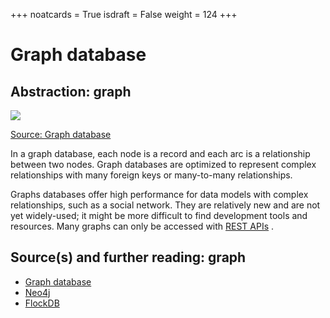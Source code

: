 +++
noatcards = True
isdraft = False
weight = 124
+++

# Graph database

## Abstraction: graph


![](https://camo.githubusercontent.com/bf6508b65e98a7210d9861515833afa0d9434436/687474703a2f2f692e696d6775722e636f6d2f664e636c3635672e706e67) 

[Source: Graph database](https://en.wikipedia.org/wiki/File:GraphDatabase_PropertyGraph.png)


In a graph database, each node is a record and each arc is a relationship between two nodes. Graph databases are optimized to represent complex relationships with many foreign keys or many-to-many relationships.

Graphs databases offer high performance for data models with complex relationships, such as a social network. They are relatively new and are not yet widely-used; it might be more difficult to find development tools and resources. Many graphs can only be accessed with [REST APIs](https://github.com/donnemartin/system-design-primer#representational-state-transfer-rest) .

## Source(s) and further reading: graph

- [Graph database](https://en.wikipedia.org/wiki/Graph_database) 
- [Neo4j](https://neo4j.com/) 
- [FlockDB](https://blog.twitter.com/2010/introducing-flockdb) 